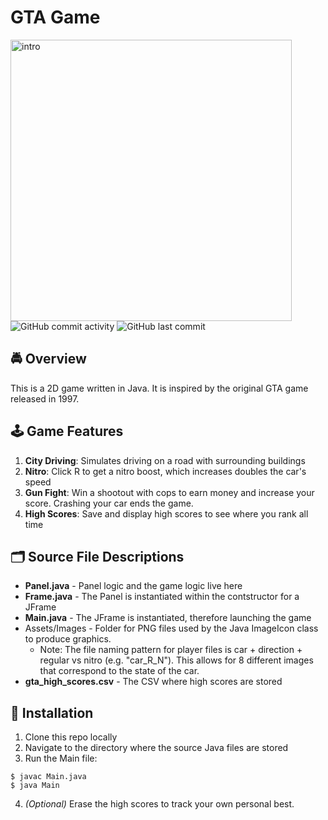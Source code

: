 # GTA Game
<img width="450" alt="intro" src="https://user-images.githubusercontent.com/31792170/181679196-c5b68d0f-0cf5-4039-873d-6f4d92e104ac.jpg">
<img alt="GitHub commit activity" src="https://img.shields.io/github/commit-activity/m/aaroncorona/GTA-Game">
<img alt="GitHub last commit" src="https://img.shields.io/github/last-commit/aaroncorona/GTA-Game">


## 🚔 Overview
This is a 2D game written in Java. It is inspired by the original GTA game released in 1997.


## 🕹️ Game Features
1. **City Driving**: Simulates driving on a road with surrounding buildings
2. **Nitro**: Click R to get a nitro boost, which increases doubles the car's speed 
3. **Gun Fight**: Win a shootout with cops to earn money and increase your score. Crashing your car ends the game.
4. **High Scores**: Save and display high scores to see where you rank all time


## 🗂️ Source File Descriptions
* **Panel.java** - Panel logic and the game logic live here
* **Frame.java** - The Panel is instantiated within the contstructor for a JFrame
* **Main.java** - The JFrame is instantiated, therefore launching the game
* Assets/Images - Folder for PNG files used by the Java ImageIcon class to produce graphics.
  * Note: The file naming pattern for player files is car + direction + regular vs nitro (e.g. "car_R_N"). This allows for 8 different images that correspond to the state of the car.
* **gta_high_scores.csv** - The CSV where high scores are stored 


## 🚀 Installation
1. Clone this repo locally 
2. Navigate to the directory where the source Java files are stored
3. Run the Main file:
```
$ javac Main.java
$ java Main
```
4. *(Optional)* Erase the high scores to track your own personal best.
